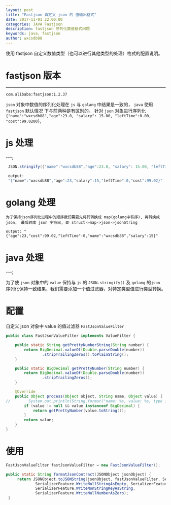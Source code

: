 ```yaml
---
layout: post
title: "Fastjson 自定义 json 的 值输出格式"
date: 2017-11-01 22:00:00
categories: JAVA Fastjson
description: fastjson 序列化数值格式问题
keywords: java, fastjson
author: wxcsdb88
---
```


使用 fastjson 自定义数值类型（也可以进行其他类型的处理）格式的配置说明。

# fastjson 版本

-------------

```text
com.alibaba:fastjson:1.2.37
```

`json` 对象中数值的序列化处理在 `js` 与 `golang` 中结果是一致的， `java` 使用 `fastjson` 默认情况 下与前两种是有区别的。 针对 `json` 对象进行序列化 `{"name":"wxcsdb88","age":23.0, "salary": 15.00, "leftTime":0.00, "cost":99.0200}`,

# js 处理

---;

```java
 JSON.stringify({"name":"wxcsdb88","age":23.0, "salary": 15.00, "leftTime":0.00, "cost":99.0200})

 output:
 "{"name":"wxcsdb88","age":23,"salary":15,"leftTime":0,"cost":99.02}"
```

# golang 处理

```text
为了保持json序列化过程中的顺序我们需要先将其转换成 map(golang中有序), 再转换成 json， 最后转成 json 字符串, 即 struct->map->json->jsonString

output: "{"age":23,"cost":99.02,"leftTime":0,"name":"wxcsdb88","salary":15}"
```

# java 处理

---;

为了使 `json` 对象中的 `value` 保持与 `js` 的 `JSON.stringify()` 及 `golang` 的`json` 序列化保持一致结果，我们需要添加一个值过滤器，对特定类型值进行类型转换。

# 配置

自定义 json 对象中 value 的值过滤器 `FastJsonValueFilter`

```java
public class FastJsonValueFilter implements ValueFilter {

    public static String getPrettyNumberString(String number) {
        return BigDecimal.valueOf(Double.parseDouble(number))
                .stripTrailingZeros().toPlainString();
    }

    public static BigDecimal getPrettyNumber(String number) {
        return BigDecimal.valueOf(Double.parseDouble(number))
                .stripTrailingZeros();
    }

    @Override
    public Object process(Object object, String name, Object value) {
//        System.out.println(String.format("name: %s, value: %s, type is: %s", name, value, value.getClass().getSimpleName()));
        if (value != null && value instanceof BigDecimal) {
            return getPrettyNumber(value.toString());
        }
        return value;
    }
}
```

# 使用

```java
FastJsonValueFilter fastJsonValueFilter = new FastJsonValueFilter();

public static String formatJsonContract(JSONObject jsonObject) {
     return JSONObject.toJSONString(jsonObject, fastJsonValueFilter, SerializerFeature.MapSortField,
             SerializerFeature.WriteNullStringAsEmpty, SerializerFeature.WriteMapNullValue,
             SerializerFeature.WriteNonStringKeyAsString,
             SerializerFeature.WriteNullNumberAsZero);
 }

```
